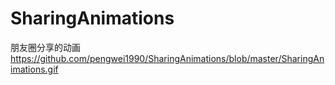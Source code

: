 # SharingAnimations
朋友圈分享的动画
https://github.com/pengwei1990/SharingAnimations/blob/master/SharingAnimations.gif
